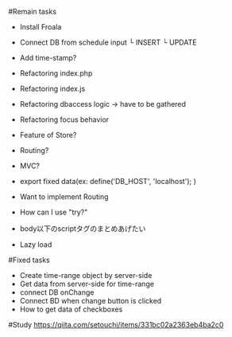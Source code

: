 #Remain tasks
- Install Froala

- Connect DB from schedule input
 └ INSERT
 └ UPDATE

- Add time-stamp?
- Refactoring index.php
- Refactoring index.js
- Refactoring dbaccess logic -> have to be gathered
- Refactoring focus behavior
- Feature of Store?
- Routing?

- MVC?
- export fixed data(ex: define('DB_HOST', 'localhost'); )
- Want to implement Routing
- How can I use "try?"
- body以下のscriptタグのまとめあげたい
- Lazy load

#Fixed tasks
- Create time-range object by server-side
- Get data from server-side for time-range
- connect DB onChange
- Connect BD when change button is clicked
- How to get data of checkboxes

#Study
https://qiita.com/setouchi/items/331bc02a2363eb4ba2c0
